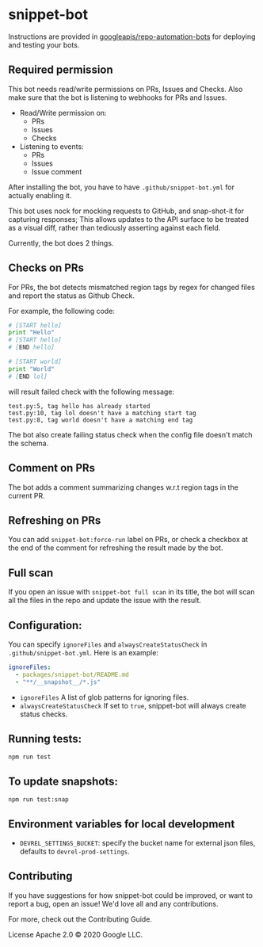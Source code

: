 # snippet-bot

Instructions are provided in [googleapis/repo-automation-bots](https://github.com/googleapis/repo-automation-bots/blob/master/README.md) for deploying and testing your bots.

## Required permission
This bot needs read/write permissions on PRs, Issues and Checks. Also make sure that the bot is listening to webhooks for PRs and Issues.

- Read/Write permission on:
  - PRs
  - Issues
  - Checks
- Listening to events:
  - PRs
  - Issues
  - Issue comment

After installing the bot, you have to have `.github/snippet-bot.yml` for actually enabling it.

This bot uses nock for mocking requests to GitHub, and snap-shot-it for capturing responses; This allows updates to the API surface to be treated as a visual diff, rather than tediously asserting against each field.

Currently, the bot does 2 things.

## Checks on PRs
For PRs, the bot detects mismatched region tags by regex for changed
files and report the status as Github Check.

For example, the following code:

```python
# [START hello]
print "Hello"
# [START hello]
# [END hello]

# [START world]
print "World"
# [END lol]
```

will result failed check with the following message:

```
test.py:5, tag hello has already started
test.py:10, tag lol doesn't have a matching start tag
test.py:8, tag world doesn't have a matching end tag
```

The bot also create failing status check when the config file doesn't
match the schema.

## Comment on PRs

The bot adds a comment summarizing changes w.r.t region tags in the
current PR.

## Refreshing on PRs

You can add `snippet-bot:force-run` label on PRs, or check a checkbox
at the end of the comment for refreshing the result made by the bot.

## Full scan
If you open an issue with `snippet-bot full scan` in its title, the
bot will scan all the files in the repo and update the issue with the
result.

## Configuration:
You can specify `ignoreFiles` and `alwaysCreateStatusCheck` in
`.github/snippet-bot.yml`. Here is an example:

```yaml
ignoreFiles:
  - packages/snippet-bot/README.md
  - "**/__snapshot__/*.js"
```

* `ignoreFiles`
  A list of glob patterns for ignoring files.
* `alwaysCreateStatusCheck`
  If set to `true`, snippet-bot will always create status checks.

## Running tests:

`npm run test`

## To update snapshots:

`npm run test:snap`

## Environment variables for local development

- `DEVREL_SETTINGS_BUCKET`: specify the bucket name for external json
  files, defaults to `devrel-prod-settings`.

## Contributing

If you have suggestions for how snippet-bot could be improved, or want to report a bug, open an issue! We'd love all and any contributions.

For more, check out the Contributing Guide.

License
Apache 2.0 © 2020 Google LLC.
